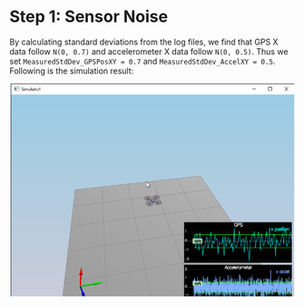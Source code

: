 # Step 1: Sensor Noise
By calculating standard deviations from the log files, we find that GPS X data follow `N(0, 0.7)` and accelerometer X data follow `N(0, 0.5)`.
Thus we set `MeasuredStdDev_GPSPosXY = 0.7` and `MeasuredStdDev_AccelXY = 0.5`. Following is the simulation result:
<p align="center">
<img src="images/s1.png" width="500"/>
</p>

